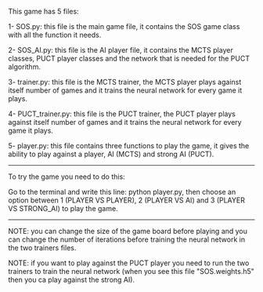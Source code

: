 This game has 5 files:

1- SOS.py: this file is the main game file, it contains the SOS game class with all the function it needs.

2- SOS_AI.py: this file is the AI player file, it contains the MCTS player classes, PUCT player classes and the network that is needed for the PUCT algorithm.

3- trainer.py: this file is the MCTS trainer, the MCTS player plays against itself number of games and it trains the neural network for every game it plays.

4- PUCT_trainer.py: this file is the PUCT trainer, the PUCT player plays against itself number of games and it trains the neural network for every game it plays.

5- player.py: this file contains three functions to play the game, it gives the ability to play against a player, AI (MCTS) and strong AI (PUCT).

------------------------------------------------------------------------------------------------------------------------
To try the game you need to do this:

Go to the terminal and write this line: python player.py, then choose an option between 1 (PLAYER VS PLAYER), 2 (PLAYER VS AI) and 3 (PLAYER VS STRONG_AI) to play the game.

------------------------------------------------------------------------------------------------------------------------
NOTE: you can change the size of the game board before playing and you can change the number of iterations before training the neural network in the two trainers files.

NOTE: if you want to play against the PUCT player you need to run the two trainers to train the neural network (when you see this file "SOS.weights.h5" then you ca play against the strong AI).
